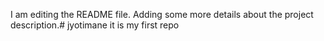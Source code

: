 I am editing the README file. Adding some more details about the project description.# jyotimane
it is my first repo
